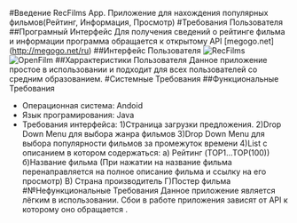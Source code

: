 #Введение
RecFilms App. Приложение для нахождения популярных фильмов(Рейтинг, Информация, Просмотр)
#Требования Пользователя
##Програмный Интерфейс
Для получения сведений о рейтинге фильма и информации программа обращается к открытому API [megogo.net] (http://megogo.net/ru)
##Интерфейс Пользователя
![RecFilms](https://vk.com/im?sel=95234374&z=photo25513767_456239034%2Fmail91542)
![OpenFilm](https://vk.com/im?sel=95234374&z=photo25513767_456239033%2Fmail91542)
##Харрактеристики Пользователя
Данное приложение простое в использовании и подходит для всех пользователей со средним образованием.
#Системные Требования
##Функциональные Требования
- Операционная система: Andoid
- Язык програмирования: Java
- Требования интерфейса:
1)Страница загрузки предложения.
2)Drop Down Menu для выбора жанра фильмов
3)Drop Down Menu для выбора популярности фильмов за промежуток времени
4)List c описанием в котором содержаться:
	a) Рейтинг (TOP1...TOP(100))
	б)Название фильма (При нажатии на название фильма  перенаправляется на полное описание фильма и ссылку на его просмотр)
	В) Страна производитель
	Г)Постер фильма
#№Нефункциональные Требования
Данное приложение является лёгким в использовании. Сбои в работе приложения зависят от API к которому оно обращается .
